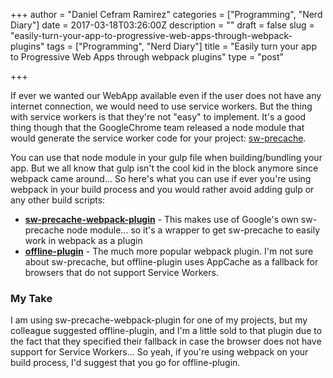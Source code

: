 +++
author = "Daniel Cefram Ramirez"
categories = ["Programming", "Nerd Diary"]
date = 2017-03-18T03:26:00Z
description = ""
draft = false
slug = "easily-turn-your-app-to-progressive-web-apps-through-webpack-plugins"
tags = ["Programming", "Nerd Diary"]
title = "Easily turn your app to Progressive Web Apps through webpack plugins"
type = "post"

+++

If ever we wanted our WebApp available even if the user does not have any internet connection, we would need to use service workers. But the thing with service workers is that they're not "easy" to implement. It's a good thing though that the GoogleChrome team released a node module that would generate the service worker code for your project: [sw-precache](https://github.com/GoogleChrome/sw-precache).

You can use that node module in your gulp file when building/bundling your app. But we all know that gulp isn't the cool kid in the block anymore since webpack came around... So here's what you can use if ever you're using webpack in your build process and you would rather avoid adding gulp or any other build scripts:

- **[sw-precache-webpack-plugin](https://www.npmjs.com/package/sw-precache-webpack-plugin)** - This makes use of Google's own sw-precache node module... so it's  a wrapper to get sw-precache to easily work in webpack as a plugin
- **[offline-plugin](https://github.com/NekR/offline-plugin)** - The much more popular webpack plugin. I'm not sure about sw-precache, but offline-plugin uses AppCache as a fallback for browsers that do not support Service Workers.

### My Take

I am using sw-precache-webpack-plugin for one of my projects, but my colleague suggested offline-plugin, and I'm a little sold to that plugin due to the fact that they specified their fallback in case the browser does not have support for Service Workers... So yeah, if you're using webpack on your build process, I'd suggest that you go for offline-plugin.